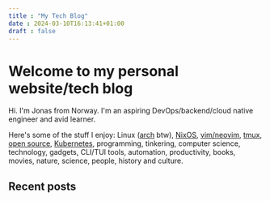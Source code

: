 ```yaml
---
title : "My Tech Blog"
date : 2024-03-10T16:13:41+01:00
draft : false
---
```


# Welcome to my personal website/tech blog
Hi. I'm Jonas from Norway. I'm an aspiring DevOps/backend/cloud native engineer and avid learner.

Here's some of the stuff I enjoy: Linux ([arch](https://archlinux.org/) btw), [NixOS](https://nixos.org/), [vim/neovim](https://github.com/neovim/neovim), [tmux](https://github.com/tmux/tmux), [open source](https://en.wikipedia.org/wiki/Open_source), [Kubernetes](https://kubernetes.io/), programming, tinkering, computer science, technology, gadgets, CLI/TUI tools, automation, productivity, books, movies, nature, science, people, history and culture. 
## Recent posts

